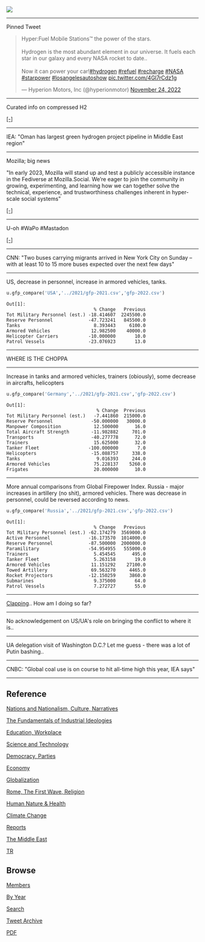 <img src="https://drive.google.com/uc?export=view&id=1B2wf9R7AMH1d7Vw6e2mucLbIQ5NSjir7"/>

---

Pinned Tweet

<blockquote class="twitter-tweet"><p lang="en" dir="ltr">Hyper:Fuel Mobile Stations™ the power of the stars.<br><br>Hydrogen is the most abundant element in our universe. It fuels each star in our galaxy and every NASA rocket to date.. <br><br>Now it can power your car!<a href="https://twitter.com/hashtag/hydrogen?src=hash&amp;ref_src=twsrc%5Etfw">#hydrogen</a> <a href="https://twitter.com/hashtag/refuel?src=hash&amp;ref_src=twsrc%5Etfw">#refuel</a> <a href="https://twitter.com/hashtag/recharge?src=hash&amp;ref_src=twsrc%5Etfw">#recharge</a> <a href="https://twitter.com/hashtag/NASA?src=hash&amp;ref_src=twsrc%5Etfw">#NASA</a> <a href="https://twitter.com/hashtag/starpower?src=hash&amp;ref_src=twsrc%5Etfw">#starpower</a> <a href="https://twitter.com/hashtag/losangelesautoshow?src=hash&amp;ref_src=twsrc%5Etfw">#losangelesautoshow</a> <a href="https://t.co/4Gl7rCdz1g">pic.twitter.com/4Gl7rCdz1g</a></p>&mdash; Hyperion Motors, Inc (@hyperionmotor) <a href="https://twitter.com/hyperionmotor/status/1595587623783141376?ref_src=twsrc%5Etfw">November 24, 2022</a></blockquote> <script async src="https://platform.twitter.com/widgets.js" charset="utf-8"></script>

---

Curated info on compressed H2

[[-]](2022/02/h2-compressed.html)

---

IEA: "Oman has largest green hydrogen project pipeline in Middle East
region"

---

Mozilla; big news 

"In early 2023, Mozilla will stand up and test a publicly accessible
instance in the Fediverse at Mozilla.Social. We’re eager to join the
community in growing, experimenting, and learning how we can together
solve the technical, experience, and trustworthiness challenges
inherent in hyper-scale social systems"

[[-]](https://blog.mozilla.org/en/mozilla/mozilla-launch-fediverse-instance-social-media-alternative/)

---

U-oh \#WaPo \#Mastadon

[[-]](https://pbs.twimg.com/media/FkhsLOEXEAUyDUM?format=jpg&name=small)

---

CNN: "Two buses carrying migrants arrived in New York City on Sunday –
with at least 10 to 15 more buses expected over the next few days"

---

US, decrease in personnel, increase in armored vehicles, tanks.

```python
u.gfp_compare('USA','../2021/gfp-2021.csv','gfp-2022.csv')
```

```text
Out[1]: 
                                % Change   Previous
Tot Military Personnel (est.) -18.414607  2245500.0
Reserve Personnel             -47.723241   845500.0
Tanks                           8.393443     6100.0
Armored Vehicles               12.982500    40000.0
Helicopter Carriers           -10.000000       10.0
Patrol Vessels                -23.076923       13.0
```

---

WHERE IS THE CHOPPA 

---

Increase in tanks and armored vehicles, trainers (obiously), some
decrease in aircrafts, helicopters

```python
u.gfp_compare('Germany','../2021/gfp-2021.csv','gfp-2022.csv')
```

```text
Out[1]: 
                                 % Change  Previous
Tot Military Personnel (est.)   -7.441860  215000.0
Reserve Personnel              -50.000000   30000.0
Manpower Composition            12.500000      16.0
Total Aircraft Strength        -11.982882     701.0
Transports                     -40.277778      72.0
Trainers                        15.625000      32.0
Tanker Fleet                  -100.000000       7.0
Helicopters                    -15.088757     338.0
Tanks                            9.016393     244.0
Armored Vehicles                75.228137    5260.0
Frigates                        20.000000      10.0
```

---

More annual comparisons from Global Firepower Index. Russia - major
increases in artillery (no shit), armored vehicles. There was decrease
in personnel, could be reversed according to news.


```python
u.gfp_compare('Russia','../2021/gfp-2021.csv','gfp-2022.csv')
```

```text
Out[1]: 
                                % Change   Previous
Tot Military Personnel (est.) -62.174279  3569000.0
Active Personnel              -16.173570  1014000.0
Reserve Personnel             -87.500000  2000000.0
Paramilitary                  -54.954955   555000.0
Trainers                        5.454545      495.0
Tanker Fleet                    5.263158       19.0
Armored Vehicles               11.151292    27100.0
Towed Artillery                69.563270     4465.0
Rocket Projectors             -12.150259     3860.0
Submarines                      9.375000       64.0
Patrol Vessels                  7.272727       55.0
```

---

[Clapping](https://pbs.twimg.com/media/FkkStwfX0AEkkF8?format=jpg&name=small)..
How am I doing so far?

---

No acknowledgement on US/UA's role on bringing the conflict to where
it is..

---

UA delegation visit of Washington D.C.? Let me guess - there was a lot
of Putin bashing..

---

CNBC: "Global coal use is on course to hit all-time high this year,
IEA says"

---

## Reference

[Nations and Nationalism, Culture, Narratives](2013/02/nations-and-nationalism.html)

[The Fundamentals of Industrial Ideologies](2011/04/fundamentals-of-industrial-ideologies.html)

[Education, Workplace](2017/09/education-workplace.html)

[Science and Technology](2018/09/science-technology.html)

[Democracy, Parties](2016/11/democracy.html)

[Economy](2018/05/economy.html)

[Globalization](2018/09/globalization.html)

[Rome, The First Wave, Religion](2017/12/rome.html)

[Human Nature & Health](2020/07/human-nature.html)

[Climate Change](2018/12/climate.html)

[Reports](2019/05/reports.html)

[The Middle East](2019/07/middleeast.html)

[TR](../tr)

## Browse

[Members](2022/08/members.html)

[By Year](years.html)

[Search](search.html)

[Tweet Archive](tweets/index.html)

[PDF](https://drive.google.com/uc?export=view&id=1FSi-1MnqXVq_PVTEXzzflwN8-7h92N_R)

